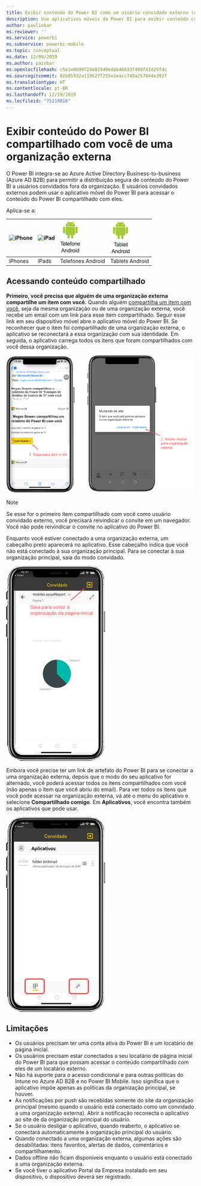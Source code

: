 ```yaml
---
title: Exibir conteúdo do Power BI como um usuário convidado externo (Azure AD B2B)
description: Use aplicativos móveis do Power BI para exibir conteúdo compartilhado com você de uma organização externa.
author: paulinbar
ms.reviewer: ''
ms.service: powerbi
ms.subservice: powerbi-mobile
ms.topic: conceptual
ms.date: 12/09/2019
ms.author: painbar
ms.openlocfilehash: c5e1e0b90f24a81940edab46633f49df41d25fdc
ms.sourcegitcommit: 02b05932a119527f255e1eacc745a257044e392f
ms.translationtype: HT
ms.contentlocale: pt-BR
ms.lasthandoff: 12/19/2019
ms.locfileid: "75219816"
---
```

# <a name="view-power-bi-content-shared-with-you-from-an-external-organization"></a>Exibir conteúdo do Power BI compartilhado com você de uma organização externa

O Power BI integra-se ao Azure Active Directory Business-to-business (Azure AD B2B) para permitir a distribuição segura de conteúdo do Power BI a usuários convidados fora da organização. E usuários convidados externos podem usar o aplicativo móvel do Power BI para acessar o conteúdo do Power BI compartilhado com eles. 


Aplica-se a:

| ![iPhone](./media/mobile-app-ssrs-kpis-mobile-on-premises-reports/iphone-logo-50-px.png) | ![iPad](./media/mobile-app-ssrs-kpis-mobile-on-premises-reports/ipad-logo-50-px.png) | ![Telefone Android](./media/mobile-app-ssrs-kpis-mobile-on-premises-reports/android-phone-logo-50-px.png) | ![Tablet Android](./media/mobile-app-ssrs-kpis-mobile-on-premises-reports/android-tablet-logo-50-px.png) |
|:--- |:--- |:--- |:--- |
| iPhones |iPads |Telefones Android |Tablets Android |

## <a name="accessing-shared-content"></a>Acessando conteúdo compartilhado

**Primeiro, você precisa que alguém de uma organização externa compartilhe um item com você.** Quando alguém [compartilha um item com você](../../service-share-dashboards.md), seja da mesma organização ou de uma organização externa, você recebe um email com um link para esse item compartilhado. Seguir esse link em seu dispositivo móvel abre o aplicativo móvel do Power BI. Se reconhecer que o item foi compartilhado de uma organização externa, o aplicativo se reconectará a essa organização com sua identidade. Em seguida, o aplicativo carrega todos os itens que foram compartilhados com você dessa organização.

![O Power BI abre o item compartilhado do email ](./media/mobile-apps-b2b/mobile-b2b-open-item-email-new.png)

> [!NOTE]
> Se esse for o primeiro item compartilhado com você como usuário convidado externo, você precisará reivindicar o convite em um navegador. Você não pode reivindicar o convite no aplicativo do Power BI.

Enquanto você estiver conectado a uma organização externa, um cabeçalho preto aparecerá no aplicativo. Esse cabeçalho indica que você não está conectado à sua organização principal. Para se conectar à sua organização principal, saia do modo convidado.

![Cabeçalho de usuário convidado do Power BI](./media/mobile-apps-b2b/mobile-b2b-exit-home-new.png)

Embora você precise ter um link de artefato do Power BI para se conectar a uma organização externa, depois que o modo do seu aplicativo for alternado, você poderá acessar todos os itens compartilhados com você (não apenas o item que você abriu do email). Para ver todos os itens que você pode acessar na organização externa, vá até o menu do aplicativo e selecione **Compartilhado comigo**. Em **Aplicativos**, você encontra também os aplicativos que pode usar.

![Menu do aplicativo do Power BI como usuário externo convidado](./media/mobile-apps-b2b/mobile-b2b-menu-new.png)

## <a name="limitations"></a>Limitações

- Os usuários precisam ter uma conta ativa do Power BI e um locatário de página inicial.
- Os usuários precisam estar conectados a seu locatário de página inicial do Power BI para que possam acessar o conteúdo compartilhado com eles de um locatário externo.
- Não há suporte para o acesso condicional e para outras políticas do Intune no Azure AD B2B e no Power BI Mobile. Isso significa que o aplicativo impõe apenas as políticas da organização principal, se houver.
- As notificações por push são recebidas somente do site da organização principal (mesmo quando o usuário está conectado como um convidado a uma organização externa). Abrir a notificação reconecta o aplicativo ao site de da organização principal do usuário.
- Se o usuário desligar o aplicativo, quando reaberto, o aplicativo se conectará automaticamente à organização principal do usuário.
- Quando conectado a uma organização externa, algumas ações são desabilitadas: itens favoritos, alertas de dados, comentários e compartilhamento.
- Dados offline não ficam disponíveis enquanto o usuário está conectado a uma organização externa.
- Se você tiver o aplicativo Portal da Empresa instalado em seu dispositivo, o dispositivo deverá ser registrado.
